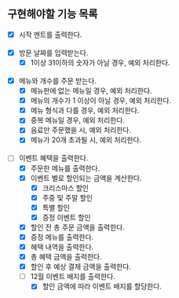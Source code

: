 ## 구현해야할 기능 목록
- [x] 시작 멘트를 출력한다.<br/><br/>
- [x] 방문 날짜를 입력받는다.
  - [x] 1이상 31이하의 숫자가 아닐 경우, 예외 처리한다.<br/><br/>
- [x] 메뉴와 개수를 주문 받는다.
  - [x] 메뉴판에 없는 메뉴일 경우, 예외 처리한다.
  - [x] 메뉴의 개수가 1 이상이 아닐 경우, 예외 처리한다.
  - [x] 메뉴 형식과 다를 경우, 예외 처리한다.
  - [x] 중복 메뉴일 경우, 예외 처리한다.
  - [x] 음료만 주문했을 시, 예외 처리한다.
  - [x] 메뉴가 20개 초과될 시, 예외 처리한다.<br/><br/>

- [ ] 이벤트 혜택을 출력한다.
  - [x] 주문한 메뉴를 출력한다.
  - [x] 이벤트 별로 할인되는 금액을 계산한다.
    - [x] 크리스마스 할인
    - [x] 주중 및 주말 할인
    - [x] 특별 할인
    - [x] 증정 이벤트 할인
  - [x] 할인 전 총 주문 금액을 출력한다.
  - [x] 증정 메뉴를 출력한다.
  - [x] 혜택 내역을 출력한다.
  - [x] 총 혜택 금액을 출력한다.
  - [x] 할인 후 예상 결제 금액을 출력한다.
  - [ ] 12월 이벤트 배지를 출력한다.
    - [x] 할인 금액에 따라 이벤트 배지를 할당한다.